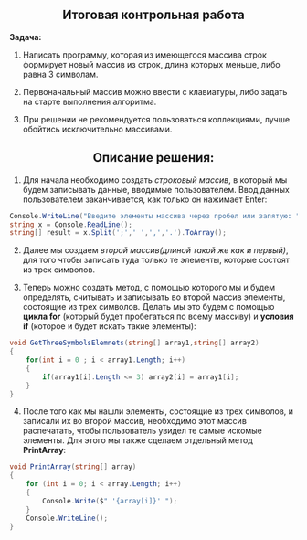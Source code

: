 <h2 align="center"> Итоговая контрольная работа </h2>

**Задача:**

1. Написать программу, которая из имеющегося массива строк формирует новый массив из строк, длина которых меньше, либо равна 3 символам. 

2. Первоначальный массив можно ввести с клавиатуры, либо задать на старте выполнения алгоритма. 

3. При решении не рекомендуется пользоваться коллекциями, лучше обойтись исключительно массивами.

<h2 align="center">Описание решения:</h2>

1. Для начала необходимо создать *строковый массив*, в который мы будем записывать данные, вводимые пользователем. Ввод данных пользователем заканчивается, как только он нажимает Enter:

```c#
Console.WriteLine("Введите элементы массива через пробел или запятую: ");
string x = Console.ReadLine();
string[] result = x.Split(';',' ',',','.').ToArray();
```

2. Далее мы создаем *второй массив(длиной такой же как и первый)*, для того чтобы записать туда только те элементы, которые состоят из трех символов.

3. Теперь можно создать метод, с помощью которого мы и будем определять, считывать и записывать во второй массив элементы, состоящие из трех символов. Делать мы это будем с помощью **цикла for** (который будет пробегаться по всему массиву) и **условия if** (которое и будет искать такие элементы):

```c#
void GetThreeSymbolsElemnets(string[] array1,string[] array2)
{
    for(int i = 0 ; i < array1.Length; i++)
    {
        if(array1[i].Length <= 3) array2[i] = array1[i];
    }
}
```

4. После того как мы нашли элементы, состоящие из трех символов, и записали их во второй массив, необходимо этот массив распечатать, чтобы пользователь увидел те самые искомые элементы. Для этого мы также сделаем отдельный метод **PrintArray**:

```c#
void PrintArray(string[] array)
{
    for (int i = 0; i < array.Length; i++)
    {
        Console.Write($" '{array[i]}' ");
    }
    Console.WriteLine();
}
```